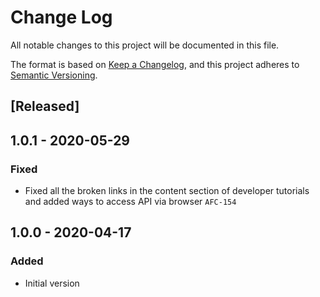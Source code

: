 # Change Log
All notable changes to this project will be documented in this file.

The format is based on [Keep a Changelog](https://keepachangelog.com/en/1.0.0/),
and this project adheres to [Semantic Versioning](https://semver.org/spec/v2.0.0.html).

## [Released]

## 1.0.1 - 2020-05-29

### Fixed
- Fixed all the broken links in the content section of developer tutorials and added ways to access API via browser    `AFC-154`

## 1.0.0 - 2020-04-17

### Added
- Initial version